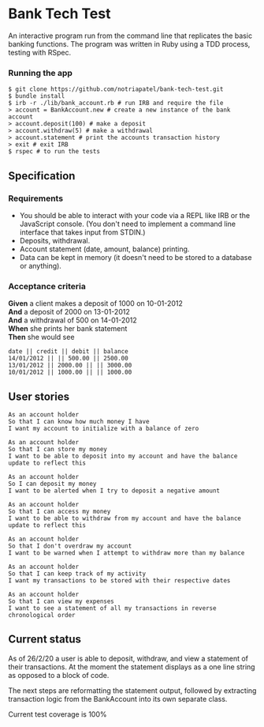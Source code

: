 # Bank Tech Test

An interactive program run from the command line that replicates the basic banking functions. The program was written in Ruby using a TDD process, testing with RSpec.

### Running the app

```
$ git clone https://github.com/notriapatel/bank-tech-test.git
$ bundle install
$ irb -r ./lib/bank_account.rb # run IRB and require the file
> account = BankAccount.new # create a new instance of the bank account
> account.deposit(100) # make a deposit
> account.withdraw(5) # make a withdrawal
> account.statement # print the accounts transaction history
> exit # exit IRB
$ rspec # to run the tests
```

## Specification

### Requirements

* You should be able to interact with your code via a REPL like IRB or the JavaScript console. (You don't need to implement a command line interface that takes input from STDIN.)
* Deposits, withdrawal.
* Account statement (date, amount, balance) printing.
* Data can be kept in memory (it doesn't need to be stored to a database or anything).

### Acceptance criteria

**Given** a client makes a deposit of 1000 on 10-01-2012  
**And** a deposit of 2000 on 13-01-2012  
**And** a withdrawal of 500 on 14-01-2012  
**When** she prints her bank statement  
**Then** she would see

```
date || credit || debit || balance
14/01/2012 || || 500.00 || 2500.00
13/01/2012 || 2000.00 || || 3000.00
10/01/2012 || 1000.00 || || 1000.00
```

## User stories

```
As an account holder
So that I can know how much money I have
I want my account to initialize with a balance of zero

As an account holder
So that I can store my money
I want to be able to deposit into my account and have the balance update to reflect this

As an account holder
So I can deposit my money
I want to be alerted when I try to deposit a negative amount

As an account holder
So that I can access my money
I want to be able to withdraw from my account and have the balance update to reflect this

As an account holder
So that I don't overdraw my account
I want to be warned when I attempt to withdraw more than my balance

As an account holder
So that I can keep track of my activity
I want my transactions to be stored with their respective dates

As an account holder
So that I can view my expenses
I want to see a statement of all my transactions in reverse chronological order
```

## Current status

As of 26/2/20 a user is able to deposit, withdraw, and view a statement of their transactions. At the moment the statement displays as a one line string as opposed to a block of code.

The next steps are reformatting the statement output, followed by extracting transaction logic from the BankAccount into its own separate class.

Current test coverage is 100%
